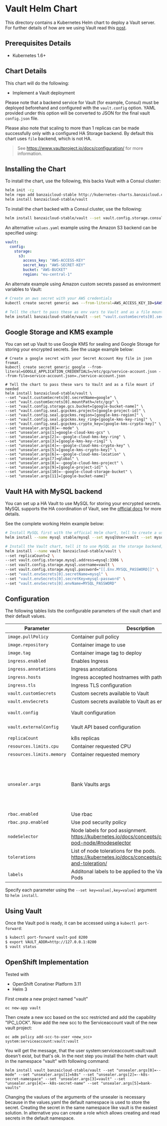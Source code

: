 # Vault Helm Chart

This directory contains a Kubernetes Helm chart to deploy a Vault server. For further details of how are we using Vault read this [post](https://banzaicloud.com/blog/oauth2-vault/).

## Prerequisites Details

* Kubernetes 1.6+

## Chart Details

This chart will do the following:

* Implement a Vault deployment

Please note that a backend service for Vault (for example, Consul) must
be deployed beforehand and configured with the `vault.config` option. YAML
provided under this option will be converted to JSON for the final vault
`config.json` file.

Please also note that scaling to more than 1 replicas can be made successfully only with a configured HA Storage backend. By default this chart uses `file` backend, which is not HA.

> See https://www.vaultproject.io/docs/configuration/ for more information.

## Installing the Chart

To install the chart, use the following, this backs Vault with a Consul cluster:

```bash
helm init -c; 
helm repo add banzaicloud-stable http://kubernetes-charts.banzaicloud.com/branch/master
helm install banzaicloud-stable/vault
```

To install the chart backed with a Consul cluster, use the following:

```bash
helm install banzaicloud-stable/vault --set vault.config.storage.consul.address="myconsul-svc-name:8500",vault.config.storage.consul.path="vault"
```

An alternative `values.yaml` example using the Amazon S3 backend can be specified using:

```yaml
vault:
  config:
    storage:
      s3:
        access_key: "AWS-ACCESS-KEY"
        secret_key: "AWS-SECRET-KEY"
        bucket: "AWS-BUCKET"
        region: "eu-central-1"
```

An alternate example using Amazon custom secrets passed as environment variables to Vault:

```bash
# Create an aws secret with your AWS credentials
kubectl create secret generic aws --from-literal=AWS_ACCESS_KEY_ID=$AWS_ACCESS_KEY_ID --from-literal=AWS_SECRET_ACCESS_KEY=$AWS_SECRET_ACCESS_KEY

# Tell the chart to pass these as env vars to Vault and as a file mount if needed
helm install banzaicloud-stable/vault --set "vault.customSecrets[0].secretName=aws" --set "vault.customSecrets[0].mountPath=/vault/aws"
```

## Google Storage and KMS example

You can set up Vault to use Google KMS for sealing and Google Storage for storing your encrypted secrets. See the usage example below: 

```
# Create a google secret with your Secret Account Key file in json fromat.
kubectl create secret generic google --from-literal=GOOGLE_APPLICATION_CREDENTIALS=/etc/gcp/service-account.json --from-file=service-account.json=./service-account.json

# Tell the chart to pass these vars to Vault and as a file mount if needed
helm install banzaicloud-stable/vault \
--set "vault.customSecrets[0].secretName=google" \
--set "vault.customSecrets[0].mountPath=/etc/gcp" \
--set "vault.config.storage.gcs.bucket=[google-bucket-name]" \
--set "vault.config.seal.gcpckms.project=[google-project-id]" \
--set "vault.config.seal.gcpckms.region=[google-kms-region]" \
--set "vault.config.seal.gcpckms.key_ring=[google-kms-key-ring]" \
--set "vault.config.seal.gcpckms.crypto_key=[google-kms-crypto-key]" \
--set "unsealer.args[0]=--mode" \
--set "unsealer.args[1]=google-cloud-kms-gcs" \
--set "unsealer.args[2]=--google-cloud-kms-key-ring" \
--set "unsealer.args[3]=[google-kms-key-ring]" \
--set "unsealer.args[4]=--google-cloud-kms-crypto-key" \
--set "unsealer.args[5]=[google-kms-crypto-key]" \
--set "unsealer.args[6]=--google-cloud-kms-location" \
--set "unsealer.args[7]=global" \
--set "unsealer.args[8]=--google-cloud-kms-project" \
--set "unsealer.args[9]=[google-project-id]" \
--set "unsealer.args[10]=--google-cloud-storage-bucket" \
--set "unsealer.args[11]=[google-bucket-name]"
```

## Vault HA with MySQL backend

You can set up a HA Vault to use MySQL for storing your encrypted secrets. MySQL supports the HA coordination of Vault, see the [official docs](https://www.vaultproject.io/docs/configuration/storage/mysql.html) for more details.

See the complete working Helm example below:

```bash
# Install MySQL first with the official Helm chart, tell to create a user and a database called 'vault':
helm install --name mysql stable/mysql --set mysqlUser=vault --set mysqlDatabase=vault

# Install the Vault chart, tell it to use MySQL as the storage backend, also specify where the 'vault' user's password should be coming from (the MySQL chart generates a secret called 'mysql' holding the password):
helm install --name vault banzaicloud-stable/vault \
--set replicaCount=2 \
--set vault.config.storage.mysql.address=mysql:3306 \
--set vault.config.storage.mysql.username=vault \
--set vault.config.storage.mysql.password="[[.Env.MYSQL_PASSWORD]]" \
--set "vault.envSecrets[0].secretName=mysql" \
--set "vault.envSecrets[0].secretKey=mysql-password" \
--set "vault.envSecrets[0].envName=MYSQL_PASSWORD"
```

## Configuration

The following tables lists the configurable parameters of the vault chart and their default values.

|       Parameter         |           Description               |                         Default                     |
|-------------------------|-------------------------------------|-----------------------------------------------------|
| `image.pullPolicy`      | Container pull policy               | `IfNotPresent`                                      |
| `image.repository`      | Container image to use              | `vault`                                             |
| `image.tag`             | Container image tag to deploy       | `1.0.3`                                             |
| `ingress.enabled`       | Enables Ingress                     | `false`                                             |
| `ingress.annotations`   | Ingress annotations                 | `{}`                                                |
| `ingress.hosts`         | Ingress accepted hostnames with path| `[]`                                                |
| `ingress.tls`           | Ingress TLS configuration           | `[]`                                                |
| `vault.customSecrets`   | Custom secrets available to Vault   | `[]`                                                |
| `vault.envSecrets`      | Custom secrets available to Vault as env vars | `[]`                                      |
| `vault.config`          | Vault configuration                 | No default backend                                  |
| `vault.externalConfig`  | Vault API based configuration       | No default backend                                  |
| `replicaCount`          | k8s replicas                        | `1`                                                 |
| `resources.limits.cpu`  | Container requested CPU             | `nil`                                               |
| `resources.limits.memory` | Container requested memory        | `nil`                                               |
| `unsealer.args`         | Bank Vaults args | `["--mode", "k8s", "--k8s-secret-namespace", "default", "--k8s-secret-name", "bank-vaults"]` |
| `rbac.enabled`          | Use rbac                            | `true`                                              |
| `rbac.psp.enabled`      | Use pod security policy             | `false`                                             |
| `nodeSelector`          | Node labels for pod assignment. https://kubernetes.io/docs/concepts/configuration/assign-pod-node/#nodeselector                                                           | `{}`        
| `tolerations`           | List of node tolerations for the pods. https://kubernetes.io/docs/concepts/configuration/taint-and-toleration/                                                           | `[]`        
| `labels`                | Additonal labels to be applied to the Vault StatefulSet and Pods | `{}`

Specify each parameter using the `--set key=value[,key=value]` argument to `helm install`.

## Using Vault

Once the Vault pod is ready, it can be accessed using a `kubectl
port-forward`:

```bash
$ kubectl port-forward vault-pod 8200
$ export VAULT_ADDR=http://127.0.0.1:8200
$ vault status
```
## OpenShift Implementation

Tested with
* OpenShift Conatiner Platform 3.11
* Helm 3

First create a new project named "vault"
```
oc new-app vault
```
Then create a new scc based on the scc restricted and add the capability "IPC_LOCK". Now add the new scc to the Serviceaccount vault of the new vault project:
```
oc adm policy add-scc-to-user <new_scc> system:serviceaccount:vault:vault
```
You will get the message, that the user system:serviceaccount:vault:vault doesn't exist, but that's ok.
In the next step you install the helm chart vault in the namespace "vault" with following command:
```
helm install vault banzaicloud-stable/vault --set "unsealer.args[0]=--mode" --set "unsealer.args[1]=k8s" --set "unsealer.args[2]=--k8s-secret-namespace" --set "unsealer.args[3]=vault" --set "unsealer.args[4]=--k8s-secret-name" --set "unsealer.args[5]=bank-vaults"
```
Changing the vaulues of the arguments of the unsealer is necessary because in the values.yaml the default namespace is used to store the secret. Creating the secret in the same namespace like vault is the easiest solution. In alternative you can create a role which allows creating and read secrets in the default namespace. 
